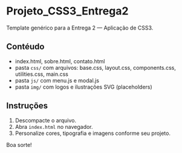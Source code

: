 # Projeto_CSS3_Entrega2

Template genérico para a Entrega 2 — Aplicação de CSS3.

## Contéudo
- index.html, sobre.html, contato.html
- pasta `css/` com arquivos: base.css, layout.css, components.css, utilities.css, main.css
- pasta `js/` com menu.js e modal.js
- pasta `img/` com logos e ilustrações SVG (placeholders)

## Instruções
1. Descompacte o arquivo.
2. Abra `index.html` no navegador.
3. Personalize cores, tipografia e imagens conforme seu projeto.

Boa sorte!
